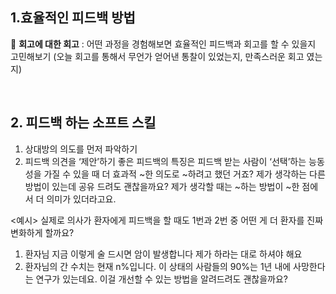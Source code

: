 
## 1.효율적인 피드백 방법

💬 **회고에 대한 회고** : 어떤 과정을 경험해보면 효율적인 피드백과 회고를 할 수 있을지 고민해보기 (오늘 회고를 통해서 무언가 얻어낸 통찰이 있었는지, 만족스러운 회고 였는지)

<br>

## 2. 피드백 하는 소프트 스킬

1. 상대방의 의도를 먼저 파악하기
2. 피드백 의견을 ‘제안’하기
   좋은 피드백의 특징은 피드백 받는 사람이 ‘선택’하는 능동성을 가질 수 있을 때 더 효과적
   ~한 의도로 ~하려고 했던 거죠? 제가 생각하는 다른 방법이 있는데 공유 드려도 괜찮을까요? 제가 생각할 때는 ~하는 방법이 ~한 점에서 더 의미가 있더라고요.

<예시>
실제로 의사가 환자에게 피드백을 할 때도 1번과 2번 중 어떤 게 더 환자를 진짜 변화하게 할까요?
1. 환자님 지금 이렇게 술 드시면 암이 발생합니다 제가 하라는 대로 하셔야 해요
2. 환자님의 간 수치는 현재 n%입니다. 이 상태의 사람들의 90%는 1년 내에 사망한다는 연구가 있는데요. 이걸 개선할 수 있는 방법을 알려드려도 괜찮을까요?

